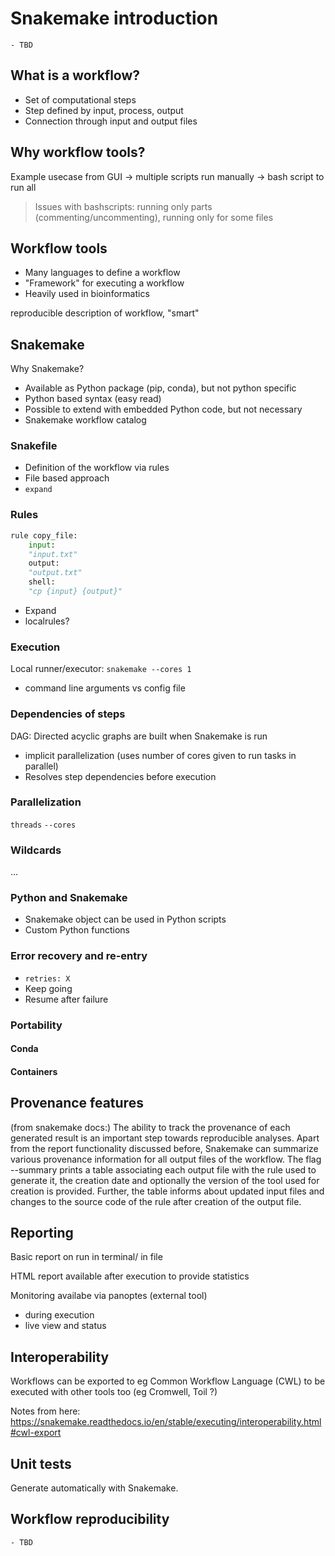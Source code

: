 # Snakemake introduction

```{objectives}
- TBD
```

## What is a workflow?

- Set of computational steps
- Step defined by input, process, output
- Connection through input and output files

## Why workflow tools?

Example usecase from GUI -> multiple scripts run manually -> bash script to run all 

> Issues with bashscripts: running only parts (commenting/uncommenting), running only for some files 

## Workflow tools

- Many languages to define a workflow
- "Framework" for executing a workflow
- Heavily used in bioinformatics

reproducible description of workflow, "smart"

## Snakemake

Why Snakemake?

- Available as Python package (pip, conda), but not python specific
- Python based syntax (easy read)
- Possible to extend with embedded Python code, but not necessary 
- Snakemake workflow catalog

### Snakefile

- Definition of the workflow via rules
- File based approach
- `expand`

### Rules

```Python
rule copy_file:
    input:
	"input.txt"
    output: 
	"output.txt"
    shell:
	"cp {input} {output}"
```

- Expand
- localrules?



### Execution

Local runner/executor: `snakemake --cores 1`

- command line arguments vs config file

### Dependencies of steps

DAG: Directed acyclic graphs are built when Snakemake is run

- implicit parallelization (uses number of cores given to run tasks in parallel)
- Resolves step dependencies before execution

### Parallelization

`threads`
`--cores`


### Wildcards

...

### Python and Snakemake

- Snakemake object can be used in Python scripts
- Custom Python functions

### Error recovery and re-entry

- `retries: X`
- Keep going
- Resume after failure


### Portability

#### Conda

#### Containers

## Provenance features

(from snakemake docs:)
The ability to track the provenance of each generated result is an important step towards reproducible analyses. Apart from the report functionality discussed before, Snakemake can summarize various provenance information for all output files of the workflow. The flag --summary prints a table associating each output file with the rule used to generate it, the creation date and optionally the version of the tool used for creation is provided. Further, the table informs about updated input files and changes to the source code of the rule after creation of the output file. 

## Reporting

Basic report on run in terminal/ in file

HTML report available after execution to provide statistics

Monitoring availabe via panoptes (external tool)
- during execution
- live view and status
 
## Interoperability

Workflows can be exported to eg Common Workflow Language (CWL) to be executed with other tools too (eg Cromwell, Toil ?) 

Notes from here: https://snakemake.readthedocs.io/en/stable/executing/interoperability.html#cwl-export

## Unit tests

Generate automatically with Snakemake.

## Workflow reproducibility



```{keypoints}
- TBD
```

